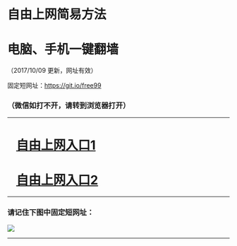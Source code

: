 ﻿# 自由上网简易方法

# 电脑、手机一键翻墙

（2017/10/09 更新，网址有效）

固定短网址：https://git.io/free99

### （微信如打不开，请转到浏览器打开）


***





# &nbsp;&nbsp; <a href="http://ft2704729196.fwq-tz-1001.info/fwqtz01.html?t=100900131205 " target="_blank">自由上网入口1</a>
# &nbsp;&nbsp; <a href="http://ft2257425840.fwq-tz-1002.info/fwqtz02.html?t=100900130259 " target="_blank">自由上网入口2</a>
***

### 请记住下图中固定短网址：

<img src="https://s3-us-west-2.amazonaws.com/fwq-1001/yjfq-20170905okok.png" /> 


***

